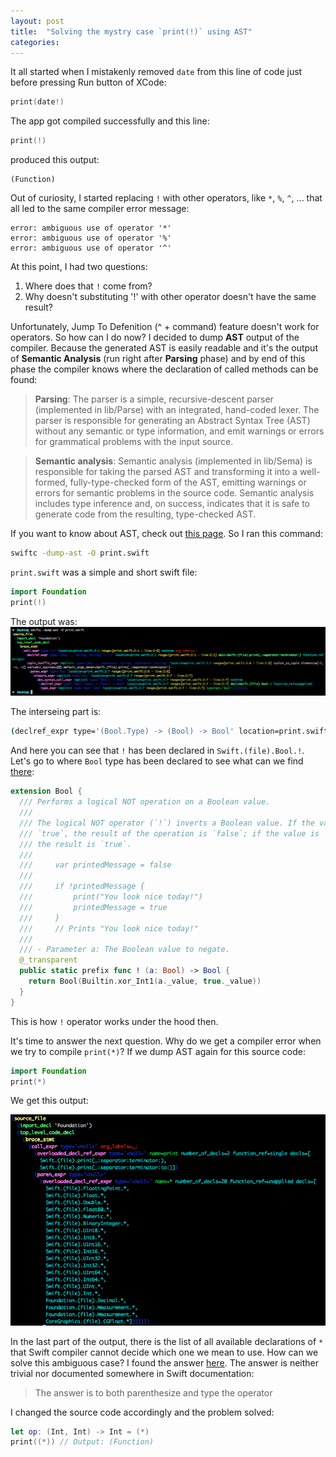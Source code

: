 ```yaml
---
layout: post
title:  "Solving the mystry case `print(!)` using AST"
categories: 
---
```

It all started when I mistakenly removed `date` from this line of code just before pressing Run button of XCode:
``` swift
print(date!)
```
The app got compiled successfully and this line:
``` swift
print(!)
```
produced this output:
```
(Function)
```

Out of curiosity, I started replacing `!` with other operators, like `*`, `%`, `^`, ... that all led to the same compiler error message:
```
error: ambiguous use of operator '*'
error: ambiguous use of operator '%'
error: ambiguous use of operator '^'
```

At this point, I had two questions:
1. Where does that `!` come from?
2. Why doesn't substituting '!' with other operator doesn't have the same result?

Unfortunately, Jump To Defenition (^ + command) feature doesn't work for operators. So how can I do now? I decided to dump **AST** output of the compiler. Because the generated AST is easily readable and it's the output of **Semantic Analysis** (run right after **Parsing** phase) and by end of this phase the compiler knows where the declaration of called methods can be found:

>**Parsing**: The parser is a simple, recursive-descent parser (implemented in lib/Parse) with an integrated, hand-coded lexer. The parser is responsible for generating an Abstract Syntax Tree (AST) without any semantic or type information, and emit warnings or errors for grammatical problems with the input source.

>**Semantic analysis**: Semantic analysis (implemented in lib/Sema) is responsible for taking the parsed AST and transforming it into a well-formed, fully-type-checked form of the AST, emitting warnings or errors for semantic problems in the source code. Semantic analysis includes type inference and, on success, indicates that it is safe to generate code from the resulting, type-checked AST.

If you want to know about AST, check out [this page](https://swift.org/compiler-stdlib/#compiler-architecture). 
So I ran this command:
``` sh
swiftc -dump-ast -O print.swift
```

`print.swift` was a simple and short swift file:
``` swift
import Foundation
print(!)
```

The output was:
![](https://github.com/coybit/coybit.github.io/raw/master/assets/shot-ast1.png)

The interseing part is:
``` sh
(declref_expr type='(Bool.Type) -> (Bool) -> Bool' location=print.swift:2:7 range=[print.swift:2:7 - line:2:7] decl=Swift.(file).Bool.! function_ref=unapplied)
```

And here you can see that `!` has been declared in `Swift.(file).Bool.!`. Let's go to where `Bool` type has been declared to see what can we find [there](https://github.com/apple/swift/blob/2efbeb391281c432b40c7b4eba10fd3529112568/stdlib/public/core/Bool.swift):
``` swift
extension Bool {
  /// Performs a logical NOT operation on a Boolean value.
  ///
  /// The logical NOT operator (`!`) inverts a Boolean value. If the value is
  /// `true`, the result of the operation is `false`; if the value is `false`,
  /// the result is `true`.
  ///
  ///     var printedMessage = false
  ///
  ///     if !printedMessage {
  ///         print("You look nice today!")
  ///         printedMessage = true
  ///     }
  ///     // Prints "You look nice today!"
  ///
  /// - Parameter a: The Boolean value to negate.
  @_transparent
  public static prefix func ! (a: Bool) -> Bool {
    return Bool(Builtin.xor_Int1(a._value, true._value))
  }
}
```
This is how `!` operator works under the hood then.

It's time to answer the next question. Why do we get a compiler error when we try to compile `print(*)`? If we dump AST again for this source code:
``` swift
import Foundation
print(*)
```

We get this output:

![](https://github.com/coybit/coybit.github.io/raw/master/assets/shot-ast2.png)

In the last part of the output, there is the list of all available declarations of `*` that Swift compiler cannot decide which one we mean to use. How can we solve this ambiguous case? I found the answer [here](https://ericasadun.com/2018/03/09/the-curious-case-of-operator-assignment/). The answer is neither trivial nor documented somewhere in Swift documentation:

> The answer is to both parenthesize and type the operator

I changed the source code accordingly and the problem solved:

``` swift
let op: (Int, Int) -> Int = (*)
print((*)) // Output: (Function)
```

